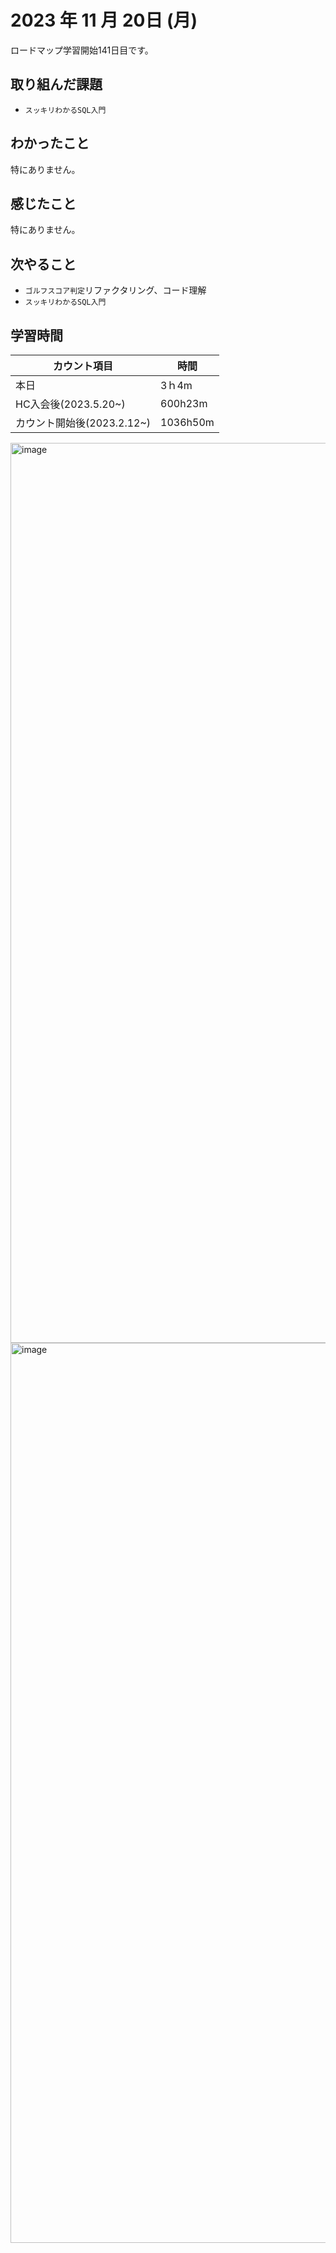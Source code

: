 # 2023 年 11 月 20日 (月)
ロードマップ学習開始141日目です。

## 取り組んだ課題
- `スッキリわかるSQL入門`


## わかったこと
特にありません。


## 感じたこと
特にありません。


## 次やること
- `ゴルフスコア判定`リファクタリング、コード理解
- `スッキリわかるSQL入門`


## 学習時間
|カウント項目|時間|
|----|----|
|本日|3ｈ4m|
|HC入会後(2023.5.20~)|600h23m|
|カウント開始後(2023.2.12~)|1036h50m|


<img width="1440" alt="image" src="https://github.com/yokoyamamn/daily_report/assets/94735931/59949df4-afec-47a8-87bb-eb0ca02bfd9e">
<img width="1440" alt="image" src="https://github.com/yokoyamamn/daily_report/assets/94735931/8aedb2e6-cccb-487b-8515-83c76321addf">
